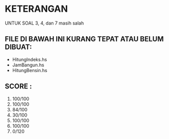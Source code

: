 # KETERANGAN

UNTUK SOAL 3, 4, dan 7 masih salah  

## FILE DI BAWAH INI KURANG TEPAT ATAU BELUM DIBUAT:

- HitungIndeks.hs
- JamBangun.hs
- HitungBensin.hs

## SCORE :

1. 100/100
2. 100/100
3. 84/100
4. 30/100
5. 100/100
6. 100/100
7. 0/120


